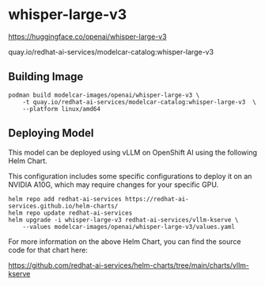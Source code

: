 # whisper-large-v3

https://huggingface.co/openai/whisper-large-v3

quay.io/redhat-ai-services/modelcar-catalog:whisper-large-v3

## Building Image

```
podman build modelcar-images/openai/whisper-large-v3 \
    -t quay.io/redhat-ai-services/modelcar-catalog:whisper-large-v3  \
    --platform linux/amd64
```

## Deploying Model

This model can be deployed using vLLM on OpenShift AI using the following Helm Chart.

This configuration includes some specific configurations to deploy it on an NVIDIA A10G, which may require changes for your specific GPU.

```
helm repo add redhat-ai-services https://redhat-ai-services.github.io/helm-charts/
helm repo update redhat-ai-services
helm upgrade -i whisper-large-v3 redhat-ai-services/vllm-kserve \
    --values modelcar-images/openai/whisper-large-v3/values.yaml
```

For more information on the above Helm Chart, you can find the source code for that chart here:

https://github.com/redhat-ai-services/helm-charts/tree/main/charts/vllm-kserve
